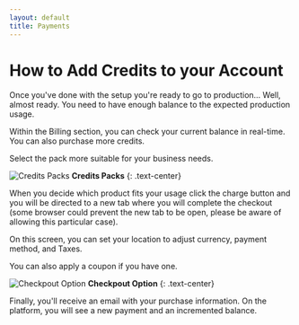 ```yaml
---
layout: default
title: Payments
---
```

# How to Add Credits to your Account
Once you've done with the setup you're ready to go to production... Well, almost ready.
You need to have enough balance to the expected production usage.

Within the Billing section, you can check your current balance in real-time. You can also purchase more credits.

Select the pack more suitable for your business needs.

![Credits Packs](../assets/images/charge-pack.png)
**Credits Packs**
{: .text-center}

When you decide which product fits your usage click the charge button and you will be directed to a new tab where you will complete the checkout (some browser could prevent the new tab to be open, please be aware of allowing this particular case).

On this screen, you can set your location to adjust currency, payment method, and Taxes.

You can also apply a coupon if you have one.

![Checkpout Option](../assets/images/checkout-options.png)
**Checkpout Option**
{: .text-center}

Finally, you'll receive an email with your purchase information.
On the platform, you will see a new payment and an incremented balance.
